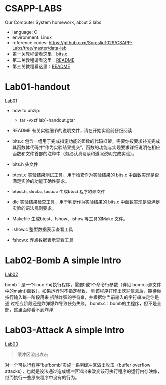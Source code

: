 # CSAPP-LABS
Our Computer System homework, about 3 labs

* language: C
* environment: Linux
* reference codes: https://github.com/Sorosliu1029/CSAPP-Labs/tree/master/data-lab
* 第一关教程请看这里：[bits.c](LAB1/lab1-handout/bits.c)
* 第二关教程请看这里：[README](LAB2/U202015282/README.md)
* 第三关教程看这里：[README](LAB3/lab3-程序包/README.md)



# Lab01-handout

[Lab01](./LAB1/lab1-handout/)

* how to unzip:
  * tar -vxzf lab1-handout.gtar

*  README 有关实验细节的说明文件，请在开始实验前仔细阅读 
*  bits.c 包含一组用于完成指定功能的函数的代码框架，需要你按要求补充完成其函数体代码并“作为实验结果提交”。函数的功能与实现要求详细说明在相应函数和文件首部的注释中（务必认真阅读和遵照说明完成实验）。 
*  bits.h    头文件 
*  btest.c  实验结果测试工具，用于检查作为实验结果的  bits.c 中函数实现是否满足实验的功能正确性要求。 
*  btest.h, decl.c, tests.c  生成btest 程序的源文件 
*  dlc   实验结果检查工具，用于判断作为实验结果的  bits.c 中函数实现是否满足实验的语法规则要求。 
*  Makefile  生成btest、fshow、ishow 等工具的Make 文件。 
*  ishow.c    整型数据表示查看工具 
*  fshow.c    浮点数据表示查看工具

# Lab02-Bomb A simple Intro

[Lab02](./LAB2/U202015282/)

bomb：是一个linux下可执行程序，需要0或1个命令行参数（详见 bomb.c源文件中的main()函数）。如果运行时不指定参数， 则该程序打印出欢迎信息后，期待你按行输入每一阶段用来 拆除炸弹的字符串，并根据你当前输入的字符串决定你是通 过相应阶段还是炸弹爆炸导致任务失败。
bomb.c：bomb的主程序，但不是全部，这里面你看不到炸弹.


# Lab03-Attack A simple Intro

[Lab03](./LAB3/lab3-%E7%A8%8B%E5%BA%8F%E5%8C%85/)

> 缓冲区溢出攻击

对一个可执行程序“bufbomb”实施一系列缓冲区溢出攻击（buffer overflow attacks），也就是设法通过造成缓冲区溢出来改变该可执行程序的运行内存映像，继而执行一些原来程序中没有的行为。 


